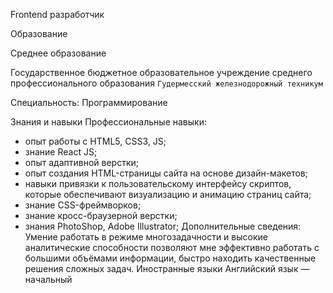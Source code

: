 Frontend разработчик

Образование

Среднее
образование

Государственное бюджетное образовательное учреждение среднего профессионального образования `Гудермесский железнодорожный техникум`

Специальность: Программирование

Знания и навыки
Профессиональные навыки:
- опыт работы с HTML5, CSS3, JS;
- знание React JS;
- опыт адаптивной верстки;
- опыт создания HTML-страницы сайта на основе дизайн-макетов;
- навыки привязки к пользовательскому интерфейсу скриптов, которые обеспечивают визуализацию и анимацию страниц сайта;
- знание CSS-фреймворков;
- знание кросс-браузерной верстки;
- знания PhotoShop, Adobe Illustrator;
Дополнительные сведения:
Умение работать в режиме многозадачности и высокие аналитические способности позволяют мне эффективно работать с
большими объёмами информации, быстро находить качественные решения сложных задач.
Иностранные языки
Английский язык — начальный
